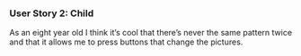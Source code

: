 ### User Story 2: Child

As an eight year old I think it’s cool that there’s never the same pattern twice and that it allows me to press buttons that change the pictures.
